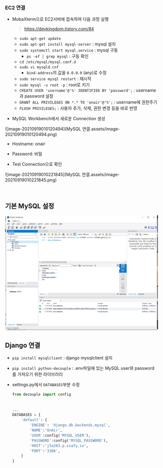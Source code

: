 ### EC2 연결

+ MobaXterm으로 EC2서버에 접속하여 다음 과정 실행

  > https://devkingdom.tistory.com/84

  + `sudo apt-get update`
  + `sudo apt-get install mysql-server` : mysql 설치
  + `sudo systemctl start mysql.service` : mysql 구동
    + `ps -ef | grep mysql` : 구동 확인
  + `cd /etc/mysql/mysql.conf.d`
  + `sudo vi mysqld.cnf`
    + `bind-address`의 값을 `0.0.0.0` (any)로 수정
  + `sudo service mysql restart` : 재시작
  + `sudo mysql -u root -p` : root로 키기
  + `CREATE USER 'username'@'%' IDENTIFIED BY 'password';` : username과 password 설정
  + `GRANT ALL PRIVILEGES ON *.* TO 'onair'@'%';` : username에 권한주기
  + `FLUSH PRIVILEGES;` : 사용자 추가, 삭제, 권한 변경 등을 바로 반영

+ MySQL Workbench에서 새로운 Connection 생성

![image-20210919010120494](MySQL 연결.assets/image-20210919010120494.png)

+ Hostname: onair

+ Password: 비밀
+ Test Connection으로 확인

![image-20210919010221845](MySQL 연결.assets/image-20210919010221845.png)

<br/>

## 기본 MySQL 설정

<img src="MySQL 연결.assets/image-20210919011617418.png" alt="image-20210919011617418"  />

<br/>

## Django 연결

+ `pip install mysqlclient` : django mysqlclient 설치
+ `pip install python-decouple` : .env파일에 있는 MySQL user와 password를 가져오기 위한 라이브러리

+ settings.py에서 `DATABASES`부분 수정

  ```python
  from decouple import config
  
  
  ...
  DATABASES = {
      'default': {
          'ENGINE': 'django.db.backends.mysql',
          'NAME':'OnAir',
          'USER':config('MYSQL_USER'),
          'PASSWORD':config('MYSQL_PASSWORD'),
          'HOST':'j5a203.p.ssafy.io',
          'PORT':'3306',
      }
  }
  ```
